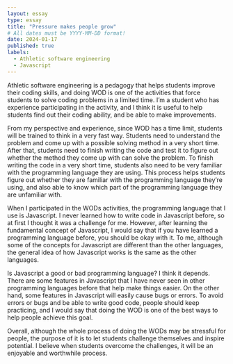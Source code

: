 ```yaml
---
layout: essay
type: essay
title: "Pressure makes people grow"
# All dates must be YYYY-MM-DD format!
date: 2024-01-17
published: true
labels:
  - Athletic software engineering
  - Javascript
---
```


Athletic software engineering is a pedagogy that helps students improve their coding skills, and doing WOD is one of the activities that force students to solve coding problems in a limited time. I’m a student who has experience participating in the activity, and I think it is useful to help students find out their coding ability, and be able to make improvements.

From my perspective and experience, since WOD has a time limit, students will be trained to think in a very fast way. Students need to understand the problem and come up with a possible solving method in a very short time. After that, students need to finish writing the code and test it to figure out whether the method they come up with can solve the problem. To finish writing the code in a very short time, students also need to be very familiar with the programming language they are using. This process helps students figure out whether they are familiar with the programming language they’re using, and also able to know which part of the programming language they are unfamiliar with.

When I participated in the WODs activities, the programming language that I use is Javascript. I never learned how to write code in Javascript before, so at first I thought it was a challenge for me. However, after learning the fundamental concept of Javascript, I would say that if you have learned a programming language before, you should be okay with it. To me, although some of the concepts for Javascript are different than the other languages, the general idea of how Javascript works is the same as the other languages.

Is Javascript a good or bad programming language? I think it depends. There are some features in Javascript that I have never seen in other programming languages before that help make things easier. On the other hand, some features in Javascript will easily cause bugs or errors. To avoid errors or bugs and be able to write good code, people should keep practicing, and I would say that doing the WOD is one of the best ways to help people achieve this goal.

Overall, although the whole process of doing the WODs may be stressful for people, the purpose of it is to let students challenge themselves and inspire potential. I believe when students overcome the challenges, it will be an enjoyable and worthwhile process.
